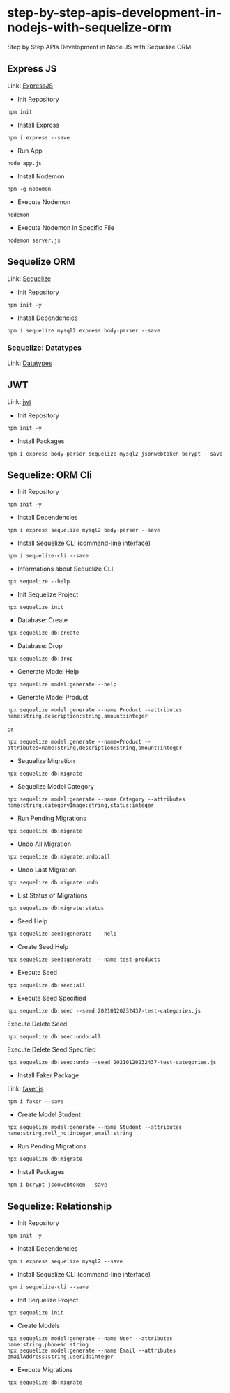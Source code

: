 # step-by-step-apis-development-in-nodejs-with-sequelize-orm

Step by Step APIs Development in Node JS with Sequelize ORM

## Express JS

Link: [ExpressJS](https://expressjs.com/)

- Init Repository

```npm
npm init
```

- Install Express

```npm
npm i express --save
```

- Run App

```npm
node app.js
```

- Install Nodemon

```npm
npm -g nodemon
```

- Execute Nodemon

```npm
nodemon
```

- Execute Nodemon in Specific File

```npm
nodemon server.js
```

## Sequelize ORM

Link: [Sequelize](www.sequelize.org)

- Init Repository

```npm
npm init -y
```

- Install Dependencies

```npm
npm i sequelize mysql2 express body-parser --save
```

### Sequelize: Datatypes

Link: [Datatypes](www.sequelize.org/v5/manual/data-types.html)

## JWT

Link: [jwt](https://jwt.io)

- Init Repository

```npm
npm init -y
```

- Install Packages

```npm
npm i express body-parser sequelize mysql2 jsonwebtoken bcrypt --save
```

## Sequelize: ORM Cli

- Init Repository

```npm
npm init -y
```

- Install Dependencies

```npm
npm i express sequelize mysql2 body-parser --save
```

- Install Sequelize CLI (command-line interface)

```npm
npm i sequelize-cli --save
```

- Informations about Sequelize CLI

```npm
npx sequelize --help
```

- Init Sequelize Project

```npm
npx sequelize init
```

- Database: Create

```npm
npx sequelize db:create
```

- Database: Drop

```npm
npx sequelize db:drop
```

- Generate Model Help

```npm
npx sequelize model:generate --help
```

- Generate Model Product

```npm
npx sequelize model:generate --name Product --attributes name:string,description:string,amount:integer
```

or

```npm
npx sequelize model:generate --name=Product --attributes=name:string,description:string,amount:integer
```

- Sequelize Migration

```npm
npx sequelize db:migrate
```

- Sequelize Model Category

```npm
npx sequelize model:generate --name Category --attributes name:string,categoryImage:string,status:integer
```

- Run Pending Migrations

```npm
npx sequelize db:migrate
```

- Undo All Migration

```npm
npx sequelize db:migrate:undo:all
```

- Undo Last Migration

```npm
npx sequelize db:migrate:undo
```

- List Status of Migrations

```npm
npx sequelize db:migrate:status
```

- Seed Help

```npm
npx sequelize seed:generate  --help
```

- Create Seed Help

```npm
npx sequelize seed:generate  --name test-products
```

- Execute Seed

```npm
npx sequelize db:seed:all
```

- Execute Seed Specified

```npm
npx sequelize db:seed --seed 20210120232437-test-categories.js
```

Execute Delete Seed

```npm
npx sequelize db:seed:undo:all
```

Execute Delete Seed Specified

```npm
npx sequelize db:seed:undo --seed 20210120232437-test-categories.js
```

- Install Faker Package

Link: [faker.js](https://www.npmjs.com/package/faker)

```npm
npm i faker --save
```

- Create Model Student

```npm
npx sequelize model:generate --name Student --attributes name:string,roll_no:integer,email:string
```

- Run Pending Migrations

```npm
npx sequelize db:migrate
```

- Install Packages

```npm
npm i bcrypt jsonwebtoken --save
```

## Sequelize: Relationship

- Init Repository

```npm
npm init -y
```

- Install Dependencies

```npm
npm i express sequelize mysql2 --save
```

- Install Sequelize CLI (command-line interface)

```npm
npm i sequelize-cli --save
```

- Init Sequelize Project

```npm
npx sequelize init
```

- Create Models

```npm
npx sequelize model:generate --name User --attributes name:string,phoneNo:string
npx sequelize model:generate --name Email --attributes emailAddress:string,userId:integer
```

- Execute Migrations

```npm
npx sequelize db:migrate
```
